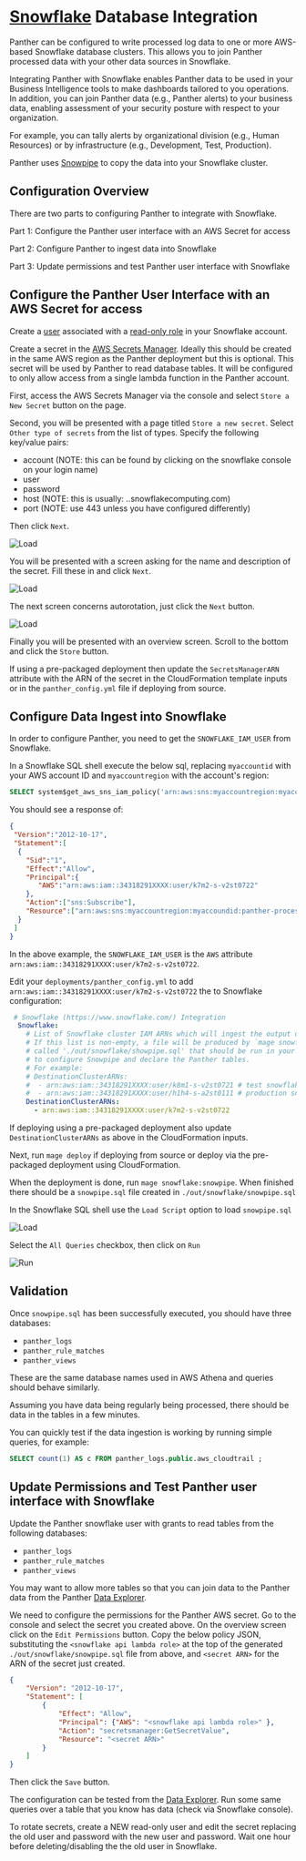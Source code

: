 # [Snowflake](https://www.snowflake.com) Database Integration

Panther can be configured to write processed log data to one or more AWS-based Snowflake database clusters. 
This allows you to join Panther processed data with your other data sources in Snowflake.

Integrating Panther with Snowflake enables Panther data to be used in your Business Intelligence tools to make dashboards tailored to you operations. 
In addition, you can join Panther data (e.g., Panther alerts) to your business data, enabling assessment of your security posture with respect to your organization.

For example, you can tally alerts by organizational division (e.g., Human Resources) or by infrastructure (e.g., Development, Test, Production).

Panther uses [Snowpipe](https://docs.snowflake.com/en/user-guide/data-load-snowpipe-intro.html) to copy the data into your Snowflake cluster.

## Configuration Overview

There are two parts to configuring Panther to integrate with Snowflake.

Part 1: Configure the Panther user interface with an AWS Secret for access

Part 2: Configure Panther to ingest data into Snowflake

Part 3: Update permissions and test Panther user interface with Snowflake

## Configure the Panther User Interface with an AWS Secret for access

Create a [user](https://docs.snowflake.com/en/sql-reference/sql/create-user.html) associated with a 
[read-only role](https://docs.snowflake.com/en/user-guide/security-access-control-configure.html#creating-read-only-roles) 
in your Snowflake account.

Create a secret in the [AWS Secrets Manager](https://aws.amazon.com/secrets-manager/). Ideally this should be created
in the same AWS region as the Panther deployment but this is optional. This secret will be used
by Panther to read database tables. It will be configured to only allow access from a single lambda function
in the Panther account.

First, access the AWS Secrets Manager via the console and select `Store a New Secret` button on the page.

Second, you will be presented with a page titled `Store a new secret`. Select `Other type of secrets` from the
list of types. Specify the following key/value pairs:
* account (NOTE: this can be found by clicking on the snowflake console on your login name)
* user
* password
* host (NOTE: this is usually: <account>.<region>.snowflakecomputing.com)
* port (NOTE: use 443 unless you have configured differently)

Then click `Next`.

![Load](../.gitbook/assets/snowflake-secrets-page1.png)

You will be presented with a screen asking for the name and description of the secret. Fill these in and click `Next`.

![Load](../.gitbook/assets/snowflake-secrets-page2.png)

The next screen concerns autorotation, just click the `Next` button.

![Load](../.gitbook/assets/snowflake-secrets-page3.png)

Finally you will be presented with an overview screen. Scroll to the bottom and click the `Store` button.

If using a pre-packaged deployment then update the `SecretsManagerARN` attribute with the ARN of the secret in 
the CloudFormation template inputs or in the `panther_config.yml` file if deploying from source.

## Configure Data Ingest into Snowflake

In order to configure Panther, you need to get the `SNOWFLAKE_IAM_USER` from Snowflake.

In a Snowflake SQL shell execute the below sql, replacing `myaccountid` with your AWS account ID and `myaccountregion` with the account's region:

```sql
SELECT system$get_aws_sns_iam_policy('arn:aws:sns:myaccountregion:myaccountid:panther-processed-data-notifications');
```

You should see a response of:

```json
{
 "Version":"2012-10-17",
 "Statement":[
  {
    "Sid":"1",
    "Effect":"Allow",
    "Principal":{
       "AWS":"arn:aws:iam::34318291XXXX:user/k7m2-s-v2st0722"
    },
    "Action":["sns:Subscribe"],
    "Resource":["arn:aws:sns:myaccountregion:myaccoundid:panther-processed-data-notifications"]
  }
 ]
}
```

In the above example, the `SNOWFLAKE_IAM_USER` is the `AWS` attribute `arn:aws:iam::34318291XXXX:user/k7m2-s-v2st0722`.

Edit your `deployments/panther_config.yml` to add `arn:aws:iam::34318291XXXX:user/k7m2-s-v2st0722` the to Snowflake configuration:

```yaml
 # Snowflake (https://www.snowflake.com/) Integration
  Snowflake:
    # List of Snowflake cluster IAM ARNs which will ingest the output of Panther log processing.
    # If this list is non-empty, a file will be produced by `mage snowflake:snowpipe`
    # called './out/snowflake/showpipe.sql' that should be run in your snowflake cluster
    # to configure Snowpipe and declare the Panther tables.
    # For example:
    # DestinationClusterARNs:
    #  - arn:aws:iam::34318291XXXX:user/k8m1-s-v2st0721 # test snowflake cluster
    #  - arn:aws:iam::34318291XXXX:user/h1h4-s-a2st0111 # production snowflake cluster
    DestinationClusterARNs:
      - arn:aws:iam::34318291XXXX:user/k7m2-s-v2st0722
```

If deploying using a pre-packaged deployment also update `DestinationClusterARNs` as above in the CloudFormation inputs.

Next, run `mage deploy` if deploying from source or deploy via the pre-packaged deployment using CloudFormation.

When the deployment is done, run `mage snowflake:snowpipe`. When finished there should be a `snowpipe.sql` file 
created in `./out/snowflake/snowpipe.sql`

In the Snowflake SQL shell use the `Load Script` option to load `snowpipe.sql`

![Load](../.gitbook/assets/snowflake-upload.png)

Select the `All Queries` checkbox, then click on `Run`

![Run](../.gitbook/assets/snowflake-run.png)

## Validation
Once `snowpipe.sql` has been successfully executed, you should have three databases:
* `panther_logs`
* `panther_rule_matches`
* `panther_views`

These are the same database names used in AWS Athena and queries should behave similarly.

Assuming you have data being regularly being processed, there should be data in the tables in a few minutes.

You can quickly test if the data ingestion is working by running simple queries, for example:

```sql
SELECT count(1) AS c FROM panther_logs.public.aws_cloudtrail ;
```

 
## Update Permissions and Test Panther user interface with Snowflake

Update the Panther snowflake user with grants to read tables from the following databases:
* `panther_logs`
* `panther_rule_matches`
* `panther_views`

You may want to allow more tables so that you can join data to the Panther data from the Panther [Data Explorer](./data-analytics/data-explorer.md).

We need to configure the permissions for the Panther AWS secret. Go to the console and select the secret you created
above. On the overview screen click on the `Edit Permissions` button.
Copy the below policy JSON, substituting the `<snowflake api lambda role>` at the top of the 
generated `./out/snowflake/snowpipe.sql` file from above, and `<secret ARN>` for the ARN of the secret just created.
```json
{
    "Version": "2012-10-17",
    "Statement": [
        {
            "Effect": "Allow",
            "Principal": {"AWS": "<snowflake api lambda role>" },
            "Action": "secretsmanager:GetSecretValue",
            "Resource": "<secret ARN>"
        }
    ]
}
```
Then click the `Save` button.

The configuration can be tested from the [Data Explorer](./data-analytics/data-explorer.md). Run some same queries over a
table that you know has data (check via Snowflake console).

To rotate secrets, create a NEW read-only user and edit the secret replacing the old
user and password with the new user and password. Wait one hour before deleting/disabling the the old user in Snowflake. 
 
 